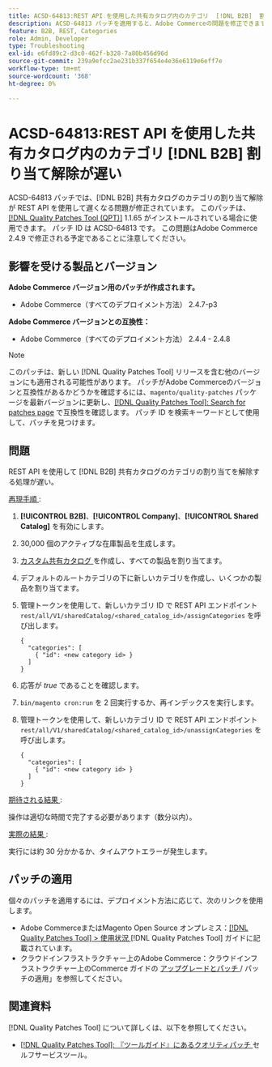 ```yaml
---
title: ACSD-64813:REST API を使用した共有カタログ内のカテゴリ  [!DNL B2B]  割り当て解除が遅い
description: ACSD-64813 パッチを適用すると、Adobe Commerceの問題を修正できます。この問題では、REST API を使用して共有カタログのカテゴリの割り当て解除を行  [!DNL B2B]  と時間がかかります。
feature: B2B, REST, Categories
role: Admin, Developer
type: Troubleshooting
exl-id: e6fd89c2-d3c0-462f-b328-7a80b456d96d
source-git-commit: 239a9efcc2ae231b337f654e4e36e6119e6eff7e
workflow-type: tm+mt
source-wordcount: '368'
ht-degree: 0%

---
```


# ACSD-64813:REST API を使用した共有カタログ内のカテゴリ [!DNL B2B] 割り当て解除が遅い

ACSD-64813 パッチでは、[!DNL B2B] 共有カタログのカテゴリの割り当て解除が REST API を使用して遅くなる問題が修正されています。 このパッチは、[[!DNL Quality Patches Tool (QPT)]](/help/tools/quality-patches-tool/quality-patches-tool-to-self-serve-quality-patches.md) 1.1.65 がインストールされている場合に使用できます。 パッチ ID は ACSD-64813 です。 この問題はAdobe Commerce 2.4.9 で修正される予定であることに注意してください。

## 影響を受ける製品とバージョン

**Adobe Commerce バージョン用のパッチが作成されます。**

* Adobe Commerce（すべてのデプロイメント方法） 2.4.7-p3

**Adobe Commerce バージョンとの互換性：**

* Adobe Commerce（すべてのデプロイメント方法） 2.4.4 - 2.4.8

>[!NOTE]
>
>このパッチは、新しい [!DNL Quality Patches Tool] リリースを含む他のバージョンにも適用される可能性があります。 パッチがAdobe Commerceのバージョンと互換性があるかどうかを確認するには、`magento/quality-patches` パッケージを最新バージョンに更新し、[[!DNL Quality Patches Tool]: Search for patches page](https://experienceleague.adobe.com/tools/commerce-quality-patches/index.html) で互換性を確認します。 パッチ ID を検索キーワードとして使用して、パッチを見つけます。

## 問題

REST API を使用して [!DNL B2B] 共有カタログのカテゴリの割り当てを解除する処理が遅い。

<u> 再現手順 </u>:

1. **[!UICONTROL B2B]**、**[!UICONTROL Company]**、**[!UICONTROL Shared Catalog]** を有効にします。
1. 30,000 個のアクティブな在庫製品を生成します。
1. [ カスタム共有カタログ ](https://experienceleague.adobe.com/en/docs/commerce-admin/b2b/shared-catalogs/catalog-shared#actions-controls) を作成し、すべての製品を割り当てます。
1. デフォルトのルートカテゴリの下に新しいカテゴリを作成し、いくつかの製品を割り当てます。
1. 管理トークンを使用して、新しいカテゴリ ID で REST API エンドポイント `rest/all/V1/sharedCatalog/<shared_catalog_id>/assignCategories` を呼び出します。

   ```
   {
     "categories": [
       { "id": <new category id> }
     ]
   }
   ```

1. 応答が *true* であることを確認します。
1. `bin/magento cron:run` を 2 回実行するか、再インデックスを実行します。
1. 管理トークンを使用して、新しいカテゴリ ID で REST API エンドポイント `rest/all/V1/sharedCatalog/<shared_catalog_id>/unassignCategories` を呼び出します。

   ```
   {
     "categories": [
       { "id": <new category id> }
     ]
   }
   ```

<u> 期待される結果 </u>:

操作は適切な時間で完了する必要があります（数分以内）。

<u> 実際の結果 </u>:

実行には約 30 分かかるか、タイムアウトエラーが発生します。

## パッチの適用

個々のパッチを適用するには、デプロイメント方法に応じて、次のリンクを使用します。

* Adobe CommerceまたはMagento Open Source オンプレミス：[[!DNL Quality Patches Tool] > 使用状況 ](/help/tools/quality-patches-tool/usage.md)[!DNL Quality Patches Tool] ガイドに記載されています。
* クラウドインフラストラクチャー上のAdobe Commerce：クラウドインフラストラクチャー上のCommerce ガイドの [ アップグレードとパッチ ](https://experienceleague.adobe.com/docs/commerce-cloud-service/user-guide/develop/upgrade/apply-patches.html)/ パッチの適用」を参照してください。

## 関連資料

[!DNL Quality Patches Tool] について詳しくは、以下を参照してください。

* [[!DNL Quality Patches Tool]: 『ツールガイド』にあるクオリティパッチ ](/help/tools/quality-patches-tool/quality-patches-tool-to-self-serve-quality-patches.md) セルフサービスツール。
